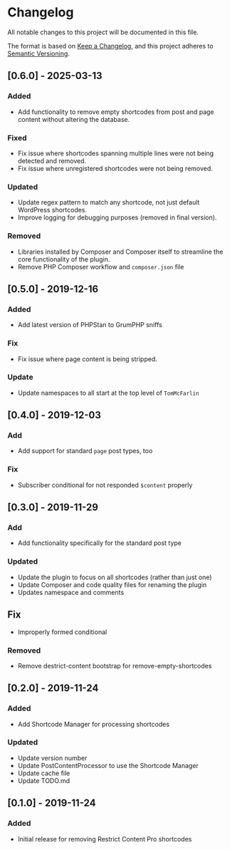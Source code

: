 # Changelog
All notable changes to this project will be documented in this file.

The format is based on [Keep a Changelog](https://keepachangelog.com/en/1.0.0/),
and this project adheres to [Semantic Versioning](https://semver.org/spec/v2.0.0.html).

## [0.6.0] - 2025-03-13

### Added

* Add functionality to remove empty shortcodes from post and page content without altering the database.

### Fixed

* Fix issue where shortcodes spanning multiple lines were not being detected and removed.
* Fix issue where unregistered shortcodes were not being removed.

### Updated

* Update regex pattern to match any shortcode, not just default WordPress shortcodes.
* Improve logging for debugging purposes (removed in final version).

### Removed

* Libraries installed by Composer and Composer itself to streamline the core functionality of the plugin.
* Remove PHP Composer workflow and `composer.json` file

## [0.5.0] - 2019-12-16

### Added

* Add latest version of PHPStan to GrumPHP sniffs

### Fix

* Fix issue where page content is being stripped.

### Update

* Update namespaces to all start at the top level of `TomMcFarlin`

## [0.4.0] - 2019-12-03

### Add

* Add support for standard `page` post types, too

### Fix

* Subscriber conditional for not responded `$content` properly

## [0.3.0] - 2019-11-29

### Add

* Add functionality specifically for the standard post type

### Updated

* Update the plugin to focus on all shortcodes (rather than just one)
* Update Composer and code quality files for renaming the plugin
* Updates namespace and comments

## Fix

* Improperly formed conditional

### Removed

* Remove destrict-content bootstrap for remove-empty-shortcodes

## [0.2.0] - 2019-11-24

### Added
* Add Shortcode Manager for processing shortcodes

### Updated

* Update version number
* Update PostContentProcessor to use the Shortcode Manager
* Update cache file
* Update TODO.md

## [0.1.0] - 2019-11-24

### Added
* Initial release for removing Restrict Content Pro shortcodes
